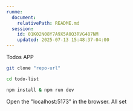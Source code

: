 ```yaml
---
runme:
  document:
    relativePath: README.md
  session:
    id: 01K02N08Y7A9X5A0Q3RVG487NM
    updated: 2025-07-13 15:48:37-04:00
---
```


Todos APP

```sh
git clone "repo-url"
```

```sh
cd todo-list
```

```sh
npm install & npm run dev
```

Open the "localhost:5173" in the browser. All set
